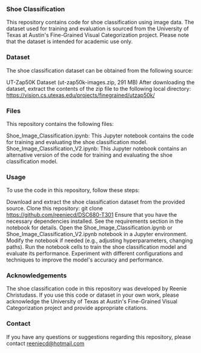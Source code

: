### Shoe Classification
This repository contains code for shoe classification using image data. The dataset used for training and evaluation is sourced from the University of Texas at Austin's Fine-Grained Visual Categorization project. Please note that the dataset is intended for academic use only.

### Dataset
The shoe classification dataset can be obtained from the following source:

UT-Zap50K Dataset (ut-zap50k-images.zip, 291 MB)
After downloading the dataset, extract the contents of the zip file to the following local directory: https://vision.cs.utexas.edu/projects/finegrained/utzap50k/

### Files
This repository contains the following files:

Shoe_Image_Classification.ipynb: This Jupyter notebook contains the code for training and evaluating the shoe classification model.
Shoe_Image_Classification_V2.ipynb: This Jupyter notebook contains an alternative version of the code for training and evaluating the shoe classification model.

### Usage
To use the code in this repository, follow these steps:

Download and extract the shoe classification dataset from the provided source.
Clone this repository: git clone https://github.com/reeniecd/DSC680-T301
Ensure that you have the necessary dependencies installed. See the requirements section in the notebook for details.
Open the Shoe_Image_Classification.ipynb or Shoe_Image_Classification_V2.ipynb notebook in a Jupyter environment.
Modify the notebook if needed (e.g., adjusting hyperparameters, changing paths).
Run the notebook cells to train the shoe classification model and evaluate its performance.
Experiment with different configurations and techniques to improve the model's accuracy and performance.

### Acknowledgements
The shoe classification code in this repository was developed by Reenie Christudass. If you use this code or dataset in your own work, please acknowledge the University of Texas at Austin's Fine-Grained Visual Categorization project and provide appropriate citations.

### Contact
If you have any questions or suggestions regarding this repository, please contact reeniecd@hotmail.com